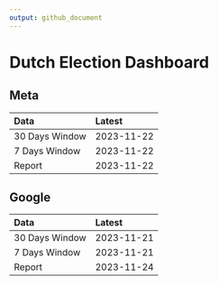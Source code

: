 ```yaml
---
output: github_document
---
```


# Dutch Election Dashboard



## Meta


|Data           |Latest     |
|:--------------|:----------|
|30 Days Window |2023-11-22 |
|7 Days Window  |2023-11-22 |
|Report         |2023-11-22 |

## Google


|Data           |Latest     |
|:--------------|:----------|
|30 Days Window |2023-11-21 |
|7 Days Window  |2023-11-21 |
|Report         |2023-11-24 |
